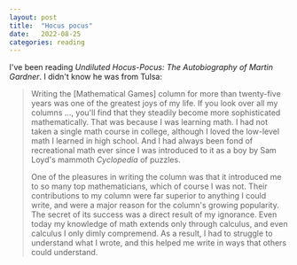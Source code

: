 ```yaml
---
layout: post
title:  "Hocus pocus"
date:   2022-08-25
categories: reading
---
```


I've been reading _Undiluted Hocus-Pocus: The Autobiography of Martin Gardner_. I didn't know he was from Tulsa:

> Writing the [Mathematical Games] column for more than twenty-five years was one of the greatest joys of my life. If you look over all my columns ..., you'll find that they steadily become more sophisticated mathematically. That was because I was learning math. I had not taken a single math course in college, although I loved the low-level math I learned in high school. And I had always been fond of recreational math ever since I was introduced to it as a boy by Sam Loyd's mammoth _Cyclopedia_ of puzzles.
> 
> One of the pleasures in writing the column was that it introduced me to so many top mathematicians, which of course I was not. Their contributions to my column were far superior to anything I could write, and were a major reason for the column's growing popularity. The secret of its success was a direct result of my ignorance. Even today my knowledge of math extends only through calculus, and even calculus I only dimly compremend. As a result, I had to struggle to understand what I wrote, and this helped me write in ways that others could understand.
